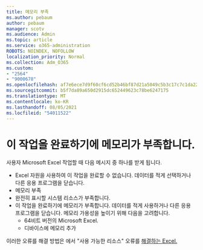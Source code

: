 ```yaml
---
title: 메모리 부족
ms.author: pebaum
author: pebaum
manager: scotv
ms.audience: Admin
ms.topic: article
ms.service: o365-administration
ROBOTS: NOINDEX, NOFOLLOW
localization_priority: Normal
ms.collection: Adm_O365
ms.custom:
- "2564"
- "9000678"
ms.openlocfilehash: af7e6ece7d9f60cf6cd52b46bf87d21a5049c5b3c17c7c1da2241cab0bff3264
ms.sourcegitcommit: b5f7da89a650d2915dc652449623c78be6247175
ms.translationtype: MT
ms.contentlocale: ko-KR
ms.lasthandoff: 08/05/2021
ms.locfileid: "54011522"
---
```

# <a name="there-isnt-enough-memory-to-complete-this-action"></a>이 작업을 완료하기에 메모리가 부족합니다.

사용자 Microsoft Excel 작업할 때 다음 메시지 중 하나를 받게 됩니다.

- Excel 자원을 사용하여 이 작업을 완료할 수 없습니다. 데이터를 적게 선택하거나 다른 응용 프로그램을 닫습니다.
- 메모리 부족
- 완전히 표시할 시스템 리소스가 부족합니다.
- 이 작업을 완료하기에 메모리가 부족합니다. 데이터를 적게 사용하거나 다른 응용 프로그램을 닫습니다. 메모리 가용성을 높이기 위해 다음을 고려합니다. 
    - 64비트 버전의 Microsoft Excel.
    - 디바이스에 메모리 추가

이러한 오류를 해결 방법은 에서 "사용 가능한 리소스" 오류를 [해결하는 Excel.](https://docs.microsoft.com/office/troubleshoot/excel/available-resources-errors)